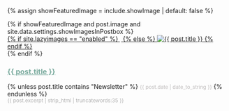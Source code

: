 {% assign showFeaturedImage = include.showImage | default: false %}

<div class="col-lg-4 col-md-6 mb-30px card-group">
    <div class="card h-100">
        {% if showFeaturedImage and post.image and site.data.settings.showImagesInPostbox %}
        <div class="maxthumb">
            <a href="{{ site.baseurl }}{{ post.url }}">       
                    {% if site.lazyimages == "enabled" %}
                        <img class="img-fluid lazyimg" src="data:image/png;base64,iVBORw0KGgoAAAANSUhEUgAAAAMAAAACCAQAAAA3fa6RAAAADklEQVR42mNkAANGCAUAACMAA2w/AMgAAAAASUVORK5CYII=" data-src="{% if post.image contains "://" %}{{ post.image }}{% else %}{{ site.baseurl }}/{{ post.image }}{% endif %}" alt="{{ post.title }}">
                    {% else %}
                        <img class="img-fluid" src="{% if post.image contains "://" %}{{ post.image }}{% else %}{{ site.baseurl }}/{{ post.image }}{% endif %}" alt="{{ post.title }}"> 
                    {% endif %}                
            </a>
        </div>
        {% endif %}
        <div class="card-body">
            <h3 class="card-title" style="margin-bottom:0 color: #79AA9D">
                <a class="text-dark" style="color: #79AA9D" href="{{ site.baseurl }}{{ post.url }}">{{ post.title }}</a>
            </h3>
            {% unless post.title contains "Newsletter" %}
            <small class="text-muted" style="color:#BEBBBB">{{ post.date | date_to_string }}</small>
            {% endunless %}
            <br>
            <small class="card-text mt-2" style="color:#B2B2B2; font-weight:normal" >{{ post.excerpt | strip_html | truncatewords:35 }}</small>
        </div>
    </div>
</div>